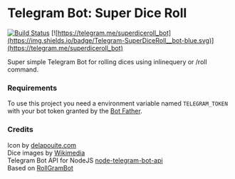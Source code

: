 # Telegram Bot: Super Dice Roll
[![Build Status](https://travis-ci.org/RafaelDelboni/node-super-dice-roll.svg?branch=master)](https://travis-ci.org/RafaelDelboni/node-super-dice-roll)
[![https://telegram.me/superdiceroll_bot](https://img.shields.io/badge/Telegram-SuperDiceRoll__bot-blue.svg)](https://telegram.me/superdiceroll_bot)

Super simple Telegram Bot for rolling dices using inlinequery or /roll command.

### Requirements

To use this project you need a environment variable named `TELEGRAM_TOKEN` with your bot token granted by the [Bot Father](https://telegram.me/botfather).

### Credits
Icon by [delapouite.com](http://delapouite.com)  
Dice images by [Wikimedia](https://www.wikimedia.org/)  
Telegram Bot API for NodeJS [node-telegram-bot-api](https://github.com/yagop/node-telegram-bot-api)  
Based on [RollGramBot](https://github.com/babua/RollGramBot)  
